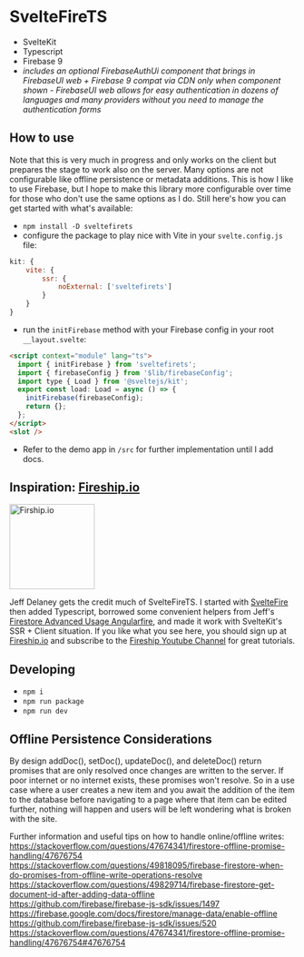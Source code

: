 # SvelteFireTS

- SvelteKit 
- Typescript
- Firebase 9
- *includes an optional FirebaseAuthUi component that brings in FirebaseUI web + Firebase 9 compat via CDN only when component shown - FirebaseUI web allows for easy authentication in dozens of languages and many providers without you need to manage the authentication forms*

## How to use

Note that this is very much in progress and only works on the client but prepares the stage to work also on the server. Many options are not configurable like offline persistence or metadata additions. This is how I like to use Firebase, but I hope to make this library more configurable over time for those who don't use the same options as I do. Still here's how you can get started with what's available:

- `npm install -D sveltefirets`
- configure the package to play nice with Vite in your `svelte.config.js` file:
```js
kit: { 
	vite: {
		ssr: {
			noExternal: ['sveltefirets']
		}
	}
}
```
- run the `initFirebase` method with your Firebase config in your root `__layout.svelte`:
```html
<script context="module" lang="ts">
  import { initFirebase } from 'sveltefirets';
  import { firebaseConfig } from '$lib/firebaseConfig';
  import type { Load } from '@sveltejs/kit';
  export const load: Load = async () => {
    initFirebase(firebaseConfig);
    return {};
  };
</script>
<slot />
``` 
- Refer to the demo app in `/src` for further implementation until I add docs.

## Inspiration: [Fireship.io](https://fireship.io/)

<img src="static/fireship.png" alt="Firship.io" width="150"/>
<!-- ![Fireship.io](/static/fireship.png) -->

Jeff Delaney gets the credit much of SvelteFireTS. I started with [SvelteFire](https://github.com/codediodeio/sveltefire) then added Typescript, borrowed some convenient helpers from Jeff's [Firestore Advanced Usage Angularfire](https://fireship.io/lessons/firestore-advanced-usage-angularfire/), and made it work with SvelteKit's SSR + Client situation. If you like what you see here, you should sign up at [Fireship.io](https://fireship.io/) and subscribe to the [Fireship Youtube Channel](https://www.youtube.com/channel/UCsBjURrPoezykLs9EqgamOA) for great tutorials.

## Developing
- `npm i`
- `npm run package`
- `npm run dev`

## Offline Persistence Considerations

By design addDoc(), setDoc(), updateDoc(), and deleteDoc() return promises that are only resolved once changes are written to the server. If poor internet or no internet exists, these promises won't resolve. So in a use case where a user creates a new item and you await the addition of the item to the database before navigating to a page where that item can be edited further, nothing will happen and users will be left wondering what is broken with the site.

Further information and useful tips on how to handle online/offline writes:
https://stackoverflow.com/questions/47674341/firestore-offline-promise-handling/47676754
https://stackoverflow.com/questions/49818095/firebase-firestore-when-do-promises-from-offline-write-operations-resolve
https://stackoverflow.com/questions/49829714/firebase-firestore-get-document-id-after-adding-data-offline
https://github.com/firebase/firebase-js-sdk/issues/1497
https://firebase.google.com/docs/firestore/manage-data/enable-offline
https://github.com/firebase/firebase-js-sdk/issues/520
https://stackoverflow.com/questions/47674341/firestore-offline-promise-handling/47676754#47676754